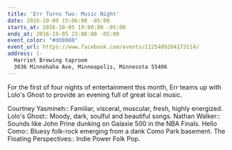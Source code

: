 ```yaml
---
title: 'Err Turns Two: Music Night'
date: 2016-10-09 15:06:00 -05:00
starts_at: 2016-10-05 19:00:00 -05:00
ends_at: 2016-10-05 23:00:00 -05:00
event_color: "#dd8080"
event_url: https://www.facebook.com/events/1125409204173114/
address: |-
  Harriet Brewing taproom
  3036 Minnehaha Ave, Minneapolis, Minnesota 55406
---
```


For the first of four nights of entertainment this month, Err teams up with Lolo's Ghost to provide an evening full of great local music.

Courtney Yasmineh:: Familiar, visceral, muscular, fresh, highly energized.
Lolo's Ghost:: Moody, dark, soulful and beautiful songs.
Nathan Walker:: Sounds like John Prine dunking on Galaxie 500 in the NBA Finals.
Hello Como:: Bluesy folk-rock emerging from a dank Como Park basement.
The Floating Perspectives:: Indie Power Folk Pop.
